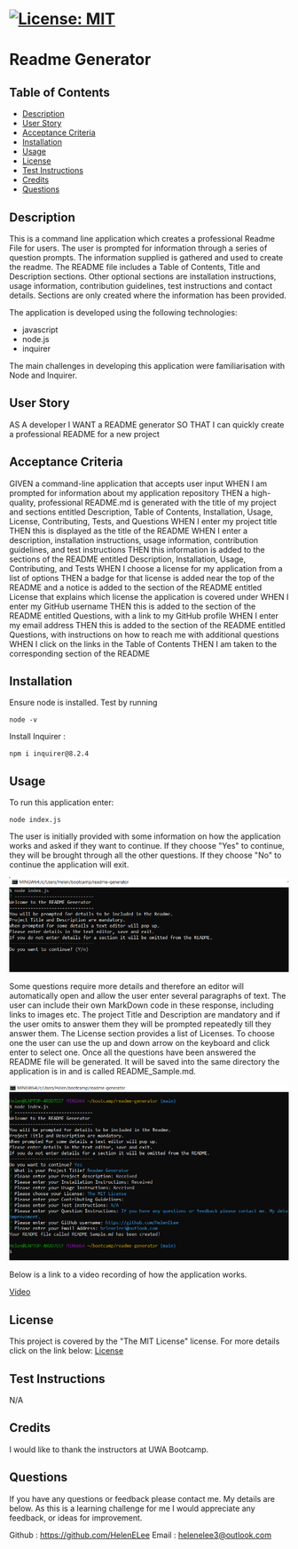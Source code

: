 
  # [![License: MIT](https://img.shields.io/badge/License-MIT-yellow.svg)](https://opensource.org/licenses/MIT)

  # Readme Generator

  ## Table of Contents
 - [Description](#description)
 - [User Story](#user-story)
 - [Acceptance Criteria](#acceptance-criteria)
 - [Installation](#installation)
 - [Usage](#usage)
 - [License](#license)
 - [Test Instructions](#test-instructions)
 - [Credits](#credits)
 - [Questions](#questions)
  
  ## Description
  This is a command line application which creates a professional Readme File for users. The user is prompted for information through a series of question prompts. The information supplied is gathered and used to create the readme. The README file includes a Table of Contents, Title and Description sections. Other optional sections are installation instructions, usage information, contribution guidelines, test instructions and contact details. Sections are only created where the information has been provided.

  The application is developed using the following technologies:
  - javascript
  - node.js
  - inquirer

  The main challenges in developing this application were familiarisation with Node and Inquirer.
  
  ## User Story
  AS A developer
  I WANT a README generator
  SO THAT I can quickly create a professional README for a new project

   ## Acceptance Criteria
  GIVEN a command-line application that accepts user input
  WHEN I am prompted for information about my application repository
  THEN a high-quality, professional README.md is generated with the title of my project and sections entitled Description, Table of Contents, Installation, Usage, License, Contributing, Tests, and Questions
  WHEN I enter my project title
  THEN this is displayed as the title of the README
  WHEN I enter a description, installation instructions, usage information, contribution guidelines, and test instructions
  THEN this information is added to the sections of the README entitled Description, Installation, Usage, Contributing, and Tests
  WHEN I choose a license for my application from a list of options
  THEN a badge for that license is added near the top of the README and a notice is added to the section of the README entitled License that explains which license the application is covered under
  WHEN I enter my GitHub username
  THEN this is added to the section of the README entitled Questions, with a link to my GitHub profile
  WHEN I enter my email address
  THEN this is added to the section of the README entitled Questions, with instructions on how to reach me with additional questions
  WHEN I click on the links in the Table of Contents
  THEN I am taken to the corresponding section of the README

  ## Installation
  Ensure node is installed. Test by running 
  ```
  node -v
  ```
  Install Inquirer : 
  ```
  npm i inquirer@8.2.4
  ```

  ## Usage
  To run this application enter:
```
node index.js
```
The user is initially provided with some information on how the application works and asked if they want to continue. If they choose "Yes" to continue, they will be brought through all the other questions. If they choose "No" to continue the application will exit.

![Here is a screenshot of the application instructions.](./utils/images/instructions.png)

Some questions require more details and therefore an editor will automatically open and allow the user enter several paragraphs of text. The user can include their own MarkDown code in these response, including links to images etc. The project Title and Description are mandatory and if the user omits to answer them they will be prompted repeatedly till they answer them. The License section provides a list of Licenses. To choose one the user can use the up and down arrow on the keyboard and click enter to select one. Once all the questions have been answered the README file will be generated. It will be saved into the same directory the application is in and is called README_Sample.md.
  
  ![Here is a screenshot of the application after all questions have been answered.](./utils/images/completed.png)

  Below is a link to a video recording of how the application works.
  
  [Video](https://drive.google.com/file/d/1tWqCY9O0zQmO10rGFo6YknleBkY56xJw/view)

  ## License
  This project is covered by the "The MIT License" license.
  For more details click on the link below:
  [License](https://opensource.org/licenses/MIT)
  
  
  ## Test Instructions
  N/A

  ## Credits
  I would like to thank the instructors at UWA Bootcamp. 
  
  ## Questions
 If you have any questions or feedback please contact me. My details are below. As this is a learning challenge for me I would appreciate any feedback, or ideas for improvement.

 Github : https://github.com/HelenELee 
 Email : helenelee3@outlook.com
  